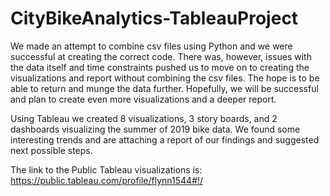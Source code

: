# CityBikeAnalytics-TableauProject

We made an attempt to combine csv files using Python and we were successful at creating the correct code. There was, however, issues with the data itself and time constraints pushed us to move on to creating the visualizations and report without combining the csv files. The hope is to be able to return and munge the data further. Hopefully, we will be successful and plan to create even more visualizations and a deeper report. 

Using Tableau we created 8 visualizations, 3 story boards, and 2 dashboards visualizing the summer of 2019 bike data. We found some interesting trends and are attaching a report of our findings and suggested next possible steps. 

The link to the Public Tableau visualizations is: https://public.tableau.com/profile/flynn1544#!/ 

